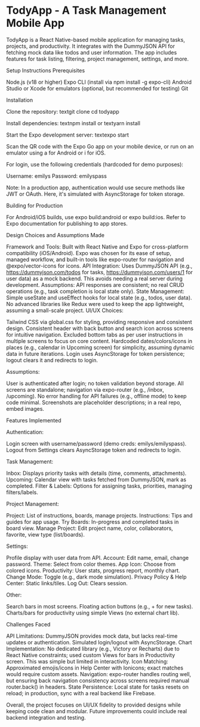 # TodyApp - A Task Management Mobile App
TodyApp is a React Native-based mobile application for managing tasks, projects, and productivity. It integrates with the DummyJSON API for fetching mock data like todos and user information. The app includes features for task listing, filtering, project management, settings, and more.

Setup Instructions
Prerequisites

Node.js (v18 or higher)
Expo CLI (install via npm install -g expo-cli)
Android Studio or Xcode for emulators (optional, but recommended for testing)
Git

Installation


Clone the repository:
textgit clone <repository-url>
cd todyapp


Install dependencies:
textnpm install
or
textyarn install


Start the Expo development server:
textexpo start

Scan the QR code with the Expo Go app on your mobile device, or run on an emulator using a for Android or i for iOS.


For login, use the following credentials (hardcoded for demo purposes):

Username: emilys
Password: emilyspass


Note: In a production app, authentication would use secure methods like JWT or OAuth. Here, it's simulated with AsyncStorage for token storage.


Building for Production

For Android/iOS builds, use expo build:android or expo build:ios.
Refer to Expo documentation for publishing to app stores.

Design Choices and Assumptions Made

Framework and Tools: Built with React Native and Expo for cross-platform compatibility (iOS/Android). Expo was chosen for its ease of setup, managed workflow, and built-in tools like expo-router for navigation and @expo/vector-icons for icons.
API Integration: Uses DummyJSON API (e.g., https://dummyjson.com/todos for tasks, https://dummyjson.com/users/1 for user data) as a mock backend. This avoids needing a real server during development. Assumptions: API responses are consistent; no real CRUD operations (e.g., task completion is local state only).
State Management: Simple useState and useEffect hooks for local state (e.g., todos, user data). No advanced libraries like Redux were used to keep the app lightweight, assuming a small-scale project.
UI/UX Choices:

Tailwind CSS via global.css for styling, providing responsive and consistent design.
Consistent header with back button and search icon across screens for intuitive navigation.
Excluded bottom tabs as per user instructions in multiple screens to focus on core content.
Hardcoded dates/colors/icons in places (e.g., calendar in Upcoming screen) for simplicity, assuming dynamic data in future iterations.
Login uses AsyncStorage for token persistence; logout clears it and redirects to login.


Assumptions:

User is authenticated after login; no token validation beyond storage.
All screens are standalone; navigation via expo-router (e.g., /inbox, /upcoming).
No error handling for API failures (e.g., offline mode) to keep code minimal.
Screenshots are placeholder descriptions; in a real repo, embed images.



Features Implemented

Authentication:

Login screen with username/password (demo creds: emilys/emilyspass).
Logout from Settings clears AsyncStorage token and redirects to login.


Task Management:

Inbox: Displays priority tasks with details (time, comments, attachments).
Upcoming: Calendar view with tasks fetched from DummyJSON, mark as completed.
Filter & Labels: Options for assigning tasks, priorities, managing filters/labels.


Project Management:

Project: List of instructions, boards, manage projects.
Instructions: Tips and guides for app usage.
Try Boards: In-progress and completed tasks in board view.
Manage Project: Edit project name, color, collaborators, favorite, view type (list/boards).


Settings:

Profile display with user data from API.
Account: Edit name, email, change password.
Theme: Select from color themes.
App Icon: Choose from colored icons.
Productivity: User stats, progress report, monthly chart.
Change Mode: Toggle (e.g., dark mode simulation).
Privacy Policy & Help Center: Static links/tiles.
Log Out: Clears session.


Other:

Search bars in most screens.
Floating action buttons (e.g., + for new tasks).
Charts/bars for productivity using simple Views (no external chart lib).


Challenges Faced

API Limitations: DummyJSON provides mock data, but lacks real-time updates or authentication. Simulated login/logout with AsyncStorage.
Chart Implementation: No dedicated library (e.g., Victory or Recharts) due to React Native constraints; used custom Views for bars in Productivity screen. This was simple but limited in interactivity.
Icon Matching: Approximated emojis/icons in Help Center with Ionicons; exact matches would require custom assets.
Navigation: expo-router handles routing well, but ensuring back navigation consistency across screens required manual router.back() in headers.
State Persistence: Local state for tasks resets on reload; in production, sync with a real backend like Firebase.

Overall, the project focuses on UI/UX fidelity to provided designs while keeping code clean and modular. Future improvements could include real backend integration and testing.

